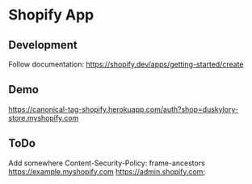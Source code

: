 # Shopify App

## Development

Follow documentation: https://shopify.dev/apps/getting-started/create

## Demo

https://canonical-tag-shopify.herokuapp.com/auth?shop=duskylory-store.myshopify.com

## ToDo

Add somewhere
Content-Security-Policy: frame-ancestors https://example.myshopify.com https://admin.shopify.com;
